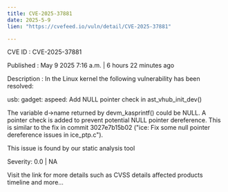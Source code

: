 ```yaml
---
title: CVE-2025-37881
date: 2025-5-9
lien: "https://cvefeed.io/vuln/detail/CVE-2025-37881"

---
```


CVE ID : CVE-2025-37881

Published :  May 9
2025
7:16 a.m. | 6 hours
22 minutes ago

Description : In the Linux kernel
the following vulnerability has been resolved:

usb: gadget: aspeed: Add NULL pointer check in ast_vhub_init_dev()

The variable d->name
returned by devm_kasprintf()
could be NULL.
A pointer check is added to prevent potential NULL pointer dereference.
This is similar to the fix in commit 3027e7b15b02
("ice: Fix some null pointer dereference issues in ice_ptp.c").

This issue is found by our static analysis tool

Severity: 0.0 | NA

Visit the link for more details
such as CVSS details
affected products
timeline
and more...
